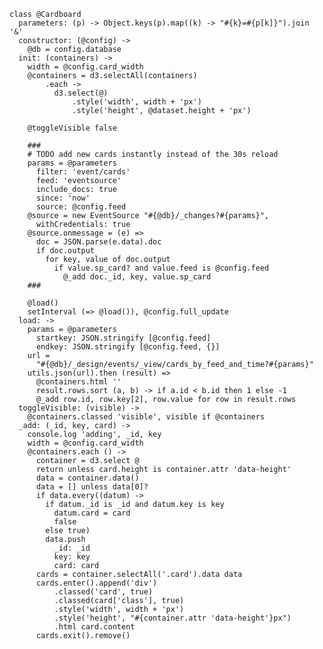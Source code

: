     class @Cardboard
      parameters: (p) -> Object.keys(p).map((k) -> "#{k}=#{p[k]}").join '&'
      constructor: (@config) ->
        @db = config.database
      init: (containers) ->
        width = @config.card_width
        @containers = d3.selectAll(containers)
            .each ->
              d3.select(@)
                  .style('width', width + 'px')
                  .style('height', @dataset.height + 'px')

        @toggleVisible false

        ###
        # TODO add new cards instantly instead of the 30s reload
        params = @parameters
          filter: 'event/cards'
          feed: 'eventsource'
          include_docs: true
          since: 'now'
          source: @config.feed
        @source = new EventSource "#{@db}/_changes?#{params}",
          withCredentials: true
        @source.onmessage = (e) =>
          doc = JSON.parse(e.data).doc
          if doc.output
            for key, value of doc.output
              if value.sp_card? and value.feed is @config.feed
                @_add doc._id, key, value.sp_card
        ###

        @load()
        setInterval (=> @load()), @config.full_update
      load: ->
        params = @parameters
          startkey: JSON.stringify [@config.feed]
          endkey: JSON.stringify [@config.feed, {}]
        url =
          "#{@db}/_design/events/_view/cards_by_feed_and_time?#{params}"
        utils.json(url).then (result) =>
          @containers.html ''
          result.rows.sort (a, b) -> if a.id < b.id then 1 else -1
          @_add row.id, row.key[2], row.value for row in result.rows
      toggleVisible: (visible) ->
        @containers.classed 'visible', visible if @containers
      _add: (_id, key, card) ->
        console.log 'adding', _id, key
        width = @config.card_width
        @containers.each () ->
          container = d3.select @
          return unless card.height is container.attr 'data-height'
          data = container.data()
          data = [] unless data[0]?
          if data.every((datum) ->
            if datum._id is _id and datum.key is key
              datum.card = card
              false
            else true)
            data.push
              _id: _id
              key: key
              card: card
          cards = container.selectAll('.card').data data
          cards.enter().append('div')
              .classed('card', true)
              .classed(card['class'], true)
              .style('width', width + 'px')
              .style('height', "#{container.attr 'data-height'}px")
              .html card.content
          cards.exit().remove()
